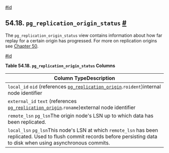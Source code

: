 [#id](#VIEW-PG-REPLICATION-ORIGIN-STATUS)

## 54.18. `pg_replication_origin_status` [#](#VIEW-PG-REPLICATION-ORIGIN-STATUS)

The `pg_replication_origin_status` view contains information about how far replay for a certain origin has progressed. For more on replication origins see [Chapter 50](replication-origins).

[#id](#id-1.10.5.22.4)

**Table 54.18. `pg_replication_origin_status` Columns**

| Column TypeDescription                                                                                                                                                      |
| --------------------------------------------------------------------------------------------------------------------------------------------------------------------------- |
| `local_id` `oid` (references [`pg_replication_origin`](catalog-pg-replication-origin).`roident`)internal node identifier                                                    |
| `external_id` `text` (references [`pg_replication_origin`](catalog-pg-replication-origin).`roname`)external node identifier                                                 |
| `remote_lsn` `pg_lsn`The origin node's LSN up to which data has been replicated.                                                                                            |
| `local_lsn` `pg_lsn`This node's LSN at which `remote_lsn` has been replicated. Used to flush commit records before persisting data to disk when using asynchronous commits. |
